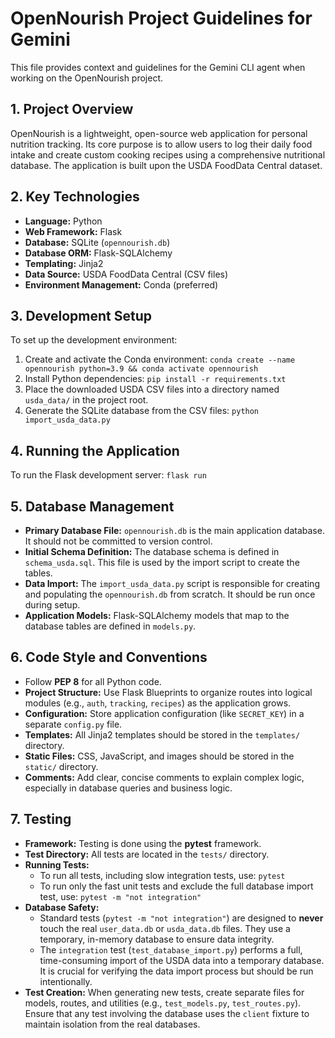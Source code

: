 # OpenNourish Project Guidelines for Gemini

This file provides context and guidelines for the Gemini CLI agent when working on the OpenNourish project.

## 1. Project Overview
OpenNourish is a lightweight, open-source web application for personal nutrition tracking. Its core purpose is to allow users to log their daily food intake and create custom cooking recipes using a comprehensive nutritional database. The application is built upon the USDA FoodData Central dataset.

## 2. Key Technologies
- **Language:** Python
- **Web Framework:** Flask
- **Database:** SQLite (`opennourish.db`)
- **Database ORM:** Flask-SQLAlchemy
- **Templating:** Jinja2
- **Data Source:** USDA FoodData Central (CSV files)
- **Environment Management:** Conda (preferred)

## 3. Development Setup
To set up the development environment:
1.  Create and activate the Conda environment: `conda create --name opennourish python=3.9 && conda activate opennourish`
2.  Install Python dependencies: `pip install -r requirements.txt`
3.  Place the downloaded USDA CSV files into a directory named `usda_data/` in the project root.
4.  Generate the SQLite database from the CSV files: `python import_usda_data.py`

## 4. Running the Application
To run the Flask development server:
`flask run`

## 5. Database Management
- **Primary Database File:** `opennourish.db` is the main application database. It should not be committed to version control.
- **Initial Schema Definition:** The database schema is defined in `schema_usda.sql`. This file is used by the import script to create the tables.
- **Data Import:** The `import_usda_data.py` script is responsible for creating and populating the `opennourish.db` from scratch. It should be run once during setup.
- **Application Models:** Flask-SQLAlchemy models that map to the database tables are defined in `models.py`.

## 6. Code Style and Conventions
- Follow **PEP 8** for all Python code.
- **Project Structure:** Use Flask Blueprints to organize routes into logical modules (e.g., `auth`, `tracking`, `recipes`) as the application grows.
- **Configuration:** Store application configuration (like `SECRET_KEY`) in a separate `config.py` file.
- **Templates:** All Jinja2 templates should be stored in the `templates/` directory.
- **Static Files:** CSS, JavaScript, and images should be stored in the `static/` directory.
- **Comments:** Add clear, concise comments to explain complex logic, especially in database queries and business logic.

## 7. Testing
- **Framework:** Testing is done using the **pytest** framework.
- **Test Directory:** All tests are located in the `tests/` directory.
- **Running Tests:**
  - To run all tests, including slow integration tests, use: `pytest`
  - To run only the fast unit tests and exclude the full database import test, use: `pytest -m "not integration"`
- **Database Safety:**
  - Standard tests (`pytest -m "not integration"`) are designed to **never** touch the real `user_data.db` or `usda_data.db` files. They use a temporary, in-memory database to ensure data integrity.
  - The `integration` test (`test_database_import.py`) performs a full, time-consuming import of the USDA data into a temporary database. It is crucial for verifying the data import process but should be run intentionally.
- **Test Creation:** When generating new tests, create separate files for models, routes, and utilities (e.g., `test_models.py`, `test_routes.py`). Ensure that any test involving the database uses the `client` fixture to maintain isolation from the real databases.
